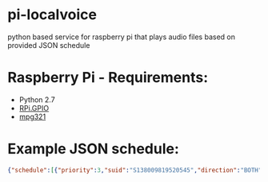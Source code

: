 pi-localvoice
=============

python based service for raspberry pi that plays audio files based on provided JSON schedule


# Raspberry Pi - Requirements:

* Python 2.7
* [RPi.GPIO](https://pypi.python.org/pypi/RPi.GPIO)
* [mpg321](http://mpg321.sourceforge.net/)

# Example JSON schedule:
```json
{"schedule":[{"priority":3,"suid":"S138009819520545","direction":"BOTH","maxbid":"32","pricetopay":"32","starttime":"2013-09-25 11:00:00","endtime":"2013-09-25 17:00:00","requestedplays":"3","filename":"http:\/\/www.ht0004.mobi\/audio_files\/A138009819547204.mp3","retrieveddatetime":null},{"priority":2,"suid":"S138011463681137","direction":"BOTH","maxbid":"32","pricetopay":"32","starttime":"2013-09-25 10:00:00","endtime":"2013-09-25 20:00:00","requestedplays":"20","filename":"http:\/\/www.ht0004.mobi\/audio_files\/A138011463662368.mp3","retrieveddatetime":null},{"priority":1,"suid":"S138009790363324","direction":"BOTH","maxbid":"34","pricetopay":"33","starttime":"2013-09-25 14:00:00","endtime":"2013-09-25 19:00:00","requestedplays":"10","filename":"http:\/\/www.ht0004.mobi\/audio_files\/A138009790345095.mp3","retrieveddatetime":null}]}
```
